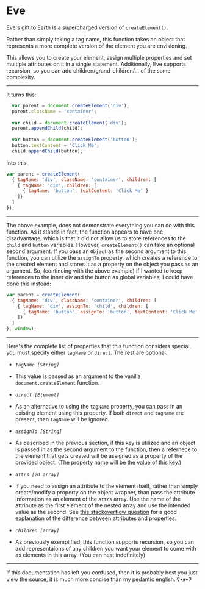# Eve
Eve's gift to Earth is a supercharged version of `createElement()`. 

Rather than simply taking a tag name, this function takes an object that represents a more complete version of the element you are envisioning. 

This allows you to create your element, assign multiple properties and set multiple attributes on it in a single statement. Additionally, Eve supports recursion, so you can add children/grand-children/... of the same complexity.

-----

It turns this:

```javascript
  var parent = document.createElement('div');
  parent.className = 'container';
  
  var child = document.createElement('div');
  parent.appendChild(child);
  
  var button = document.createElement('button');
  button.textContent = 'Click Me';
  child.appendChild(button);
```

Into this:

```javascript
var parent = createElement(
  { tagName: 'div', className: 'container', children: [
    { tagName: 'div', children: [
      { tagName: 'button', textContent: 'Click Me' }
    ]}
  ]
});

```

------

The above example, does not demonstrate everything you can do with this function. As it stands in fact, the function appears to have one disadvantage, which is that it did not allow us to store references to the `child` and `button` variables. However, `createElement()` can take an optional second argument. If you pass an `Object` as the second argument to this function, you can utilize the `assignTo` property, which creates a reference to the created element and stores it as a property on the object you pass as an argument. So, (continuing with the above example) if I wanted to keep references to the inner div and the button as global variables, I could have done this instead:

```javascript
var parent = createElement(
  { tagName: 'div', className: 'container', children: [
    { tagName: 'div', assignTo: 'child', children: [
      { tagName: 'button', assignTo: 'button', textContent: 'Click Me' }
    ]}
  ]
}, window);

```

-------

Here's the complete list of properties that this function considers special, you must specify either `tagName` or `direct`. The rest are optional.

 - *`tagName [String]`*
  - This value is passed as an argument to the vanilla `document.createElement` function.

- *`direct [Element]`*
 - As an alternative to using the `tagName` property, you can pass in an existing element using this property. If both `direct` and `tagName` are present, then `tagName` will be ignored.

- *`assignTo [String]`*
 - As described in the previous section, if this key is utilized and an object is passed in as the second argument to the function, then a refernece to the element that gets created will be assigned as a property of the provided object. (The property name will be the value of this key.) 

- *`attrs [2D array]`*
 - If you need to assign an attribute to the element itself, rather than simply create/modify a property on the object wrapper, than pass the attribute information as an element of the `attrs` array. Use the name of the attribute as the first element of the nested array and use the intended value as the second. See [this stackoverflow question](http://stackoverflow.com/a/6004028/3581485) for a good explanation of the difference between attributes and properties. 

- *`children [array]`*
 - As previously exemplified, this function supports recursion, so you can add representaions of any children you want your element to come with as elements in this array. (You can nest indefinitely) 
 
------

If this documentation has left you confused, then it is probably best you just view the source, it is much more concise than my pedantic english. ʕ•ᴥ•ʔ
